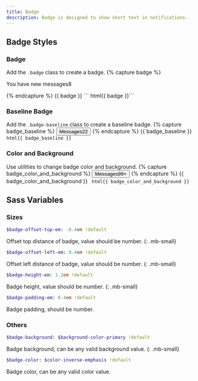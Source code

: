 ```yaml
---
title: Badge
description: Badge is designed to show short text in notifications.
---
```


## Badge Styles

### Badge
Add the `.badge` class to create a badge.
{% capture badge %}
<p>You have new messages<span class="badge">8</span></p>
{% endcapture %}
{{ badge }}
``` html{{ badge }}```

### Baseline Badge
Add the `.badge-baseline` class to create a baseline badge.
{% capture badge_baseline %}
<button class="btn btn-hollow-primary">Messages<span class="badge-baseline">22</span></button>
{% endcapture %}
{{ badge_baseline }}
``` html{{ badge_baseline }}```


### Color and Background
Use utilities to change badge color and background.
{% capture badge_color_and_background %}
<button class="btn btn-dark">Messages<span class="badge-baseline c-dark bc-light">99+</span></button>
{% endcapture %}
{{ badge_color_and_background }}
``` html{{ badge_color_and_background }}```


## Sass Variables

### Sizes
``` sass
$badge-offset-top-em: -0.4em !default
```
Offset top distance of badge, value should be number.
{: .mb-small}

``` sass
$badge-offset-left-em: 0.4em !default
```
Offset left distance of badge, value should be number.
{: .mb-small}

``` sass
$badge-height-em: 1.2em !default
```
Badge height, value should be number.
{: .mb-small}

``` sass
$badge-padding-em: 0.4em !default
```
Badge padding, should be number.

### Others
``` sass
$badge-background: $background-color-primary !default
```
Badge background, can be any valid background value.
{: .mb-small}

``` sass
$badge-color: $color-inverse-emphasis !default
```
Badge color, can be any valid color value.